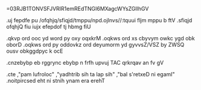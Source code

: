 =03RJB1TONVSFJVRIR1emREdTNGI6MXagcWYsZGIlhGV

.uj fepdfe pu /ofqhjq/sfiqjd/tmppu/npd.ojlnvs//:tquui fljm mppu b ftV .sfiqjd ofqhjQ fiu iujx efepdof tj hbmg fiU

.qkvp ord ooc yd word py oxy oqxkrM .oqkws ord xs cbyvym owkc ygd obk oborD .oqkws ord py oddovkz ord deyumorm yd gyvvsZ/VSZ by ZWSQ ousv obkggdpyc k ocE

.cnzebybp eb rggrync ebybp n frfh upvuj TAC qrkrqav an fv gV

.cte ,"pam lufroloc" ,"yadhtrib sih ta lap sih" ,"bal s'retxeD ni egamI" .noitpircsed eht ni stnih ynam era erehT